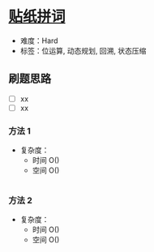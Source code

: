 # [贴纸拼词](https://leetcode-cn.com/problems/stickers-to-spell-word/)

- 难度：Hard
- 标签：位运算, 动态规划, 回溯, 状态压缩

## 刷题思路

- [ ] xx
- [ ] xx

### 方法 1

- 复杂度：
    - 时间 O()
    - 空间 O()

``` js

```

### 方法 2

- 复杂度：
    - 时间 O()
    - 空间 O()

``` js

```
